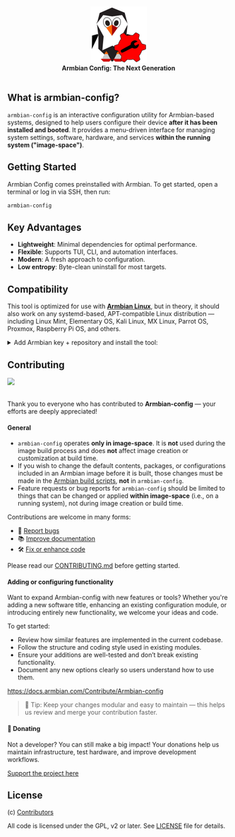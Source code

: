 <p align="center">
  <a href="#build-framework">
  <img src="https://raw.githubusercontent.com/armbian/configng/main/share/icons/hicolor/scalable/configng-tux.svg" width="128" alt="Armbian Config NG Logo" />
  </a><br>
  <strong>Armbian Config: The Next Generation</strong><br>
<br>


## What is armbian-config?

`armbian-config` is an interactive configuration utility for Armbian-based systems, designed to help users configure their device **after it has been installed and booted**. It provides a menu-driven interface for managing system settings, software, hardware, and services **within the running system ("image-space")**.


## Getting Started

Armbian Config comes preinstalled with Armbian. To get started, open a terminal or log in via SSH, then run:

```bash
armbian-config
```

## Key Advantages
- **Lightweight**: Minimal dependencies for optimal performance.
- **Flexible**: Supports TUI, CLI, and automation interfaces.
- **Modern**: A fresh approach to configuration.
- **Low entropy**: Byte-clean uninstall for most targets.

## Compatibility

This tool is optimized for use with [**Armbian Linux**](https://www.armbian.com), but in theory, it should also work on any systemd-based, APT-compatible Linux distribution — including Linux Mint, Elementary OS, Kali Linux, MX Linux, Parrot OS, Proxmox, Raspberry Pi OS, and others.


<details><summary>Add Armbian key + repository and install the tool:</summary>
  
```bash
wget -qO - https://apt.armbian.com/armbian.key | gpg --dearmor | \
sudo tee /usr/share/keyrings/armbian.gpg > /dev/null
cat << EOF | sudo tee /etc/apt/sources.list.d/armbian-config.sources > /dev/null
Types: deb
URIs: https://github.armbian.com/configng
Suites: stable
Components: main
Signed-By: /usr/share/keyrings/armbian.gpg
EOF
sudo apt update
sudo apt -y install armbian-config
```

```bash
armbian-config
```
</details>


## Contributing

<a href="https://github.com/armbian/configng/graphs/contributors">
  <img src="https://contrib.rocks/image?repo=tearran/config-v3" />
</a>
<br>
<br>
 
Thank you to everyone who has contributed to **Armbian-config** — your efforts are deeply appreciated!

#### General

- `armbian-config` operates **only in image-space**. It is **not** used during the image build process and does **not** affect image creation or customization at build time.
- If you wish to change the default contents, packages, or configurations included in an Armbian image before it is built, those changes must be made in the [Armbian build scripts](https://github.com/armbian/build), **not** in `armbian-config`.
- Feature requests or bug reports for `armbian-config` should be limited to things that can be changed or applied **within image-space** (i.e., on a running system), not during image creation or build time.

Contributions are welcome in many forms:

- 🐞 [Report bugs](https://github.com/armbian/configng/issues)
- 📚 [Improve documentation](https://docs.armbian.com/)
- 🛠️ [Fix or enhance code](https://github.com/armbian/configng/pulls)

Please read our [CONTRIBUTING.md](./CONTRIBUTING.md) before getting started.

#### Adding or configuring functionality

Want to expand Armbian-config with new features or tools? Whether you're adding a new software title, enhancing an existing configuration module, or introducing entirely new functionality, we welcome your ideas and code.

To get started:

- Review how similar features are implemented in the current codebase.
- Follow the structure and coding style used in existing modules.
- Ensure your additions are well-tested and don’t break existing functionality.
- Document any new options clearly so users understand how to use them.

<https://docs.armbian.com/Contribute/Armbian-config>

> 📌 Tip: Keep your changes modular and easy to maintain — this helps us review and merge your contribution faster.

#### 💖 Donating

Not a developer? You can still make a big impact! Your donations help us maintain infrastructure, test hardware, and improve development workflows.

[Support the project here](https://github.com/sponsors/armbian)

## License

(c) [Contributors](https://github.com/armbian/configng/graphs/contributors)

All code is licensed under the GPL, v2 or later. See [LICENSE](LICENSE) file for details.
